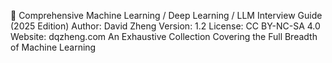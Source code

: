 
📘 Comprehensive Machine Learning / Deep Learning / LLM Interview Guide (2025 Edition)
Author: David Zheng
Version: 1.2
License: CC BY-NC-SA 4.0
Website: dqzheng.com
An Exhaustive Collection Covering the Full Breadth of Machine Learning
